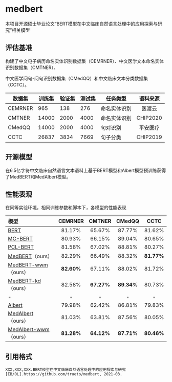 # medbert
本项目开源硕士毕业论文“BERT模型在中文临床自然语言处理中的应用探索与研究”相关模型

## 评估基准
构建了中文电子病历命名实体识别数据集（CEMRNER）、中文医学文本命名实体识别数据集（CMTNER）、

中文医学问句-问句识别数据集（CMedQQ）和中文临床文本分类数据集（CCTC）。

|  **数据集**   | **训练集**	| **验证集**	| **测试集**	| **任务类型**	| **语料来源**  |
|  ----    | ----   | ----  |----  |----  |:----:|
| CEMRNER	| 965	| 138	| 276	| 命名实体识别 | 医渡云 |
| CMTNER	| 14000	| 2000	| 4000	| 命名实体识别 |	CHIP2020 |
| CMedQQ	| 14000	| 2000	| 4000	| 句对识别 |	平安医疗 |
| CCTC	| 26837	| 3834 |	7669	| 句子分类 |	CHIP2019 |

## 开源模型
在6.5亿字符中文临床自然语言文本语料上基于BERT模型和Albert模型预训练获得了MedBERT和MedAlbert模型。

## 性能表现
在同等实验环境，相同训练参数和脚本下，各模型的性能表现

|  **模型**   | **CEMRNER**	| **CMTNER**	| **CMedQQ**	| **CCTC**	|
|  :----    | :----:   | :----:  |  :----:  |   :----:  |
|   [BERT](https://huggingface.co/bert-base-chinese)    |   81.17%  |   65.67%  |   87.77%  |   81.62%  |
| [MC-BERT](https://github.com/alibaba-research/ChineseBLUE)   |   80.93%  |   66.15%  |   89.04%  |   80.65%  |
| [PCL-BERT](https://code.ihub.org.cn/projects/1775)  |   81.58%  |   67.02%  |   88.81%  |   80.27%  |
| [MedBERT](https://huggingface.co/trueto/medbert-base-chinese)（ours）   |   82.29%  |   66.49%  |   88.32%  |   **81.77%**  |
|[MedBERT-wwm](https://huggingface.co/trueto/medbert-base-wwm-chinese) （ours）|   **82.60%**  |   67.11%  |   88.02%  |   81.72%  |
|[MedBERT-kd](https://huggingface.co/trueto/medbert-kd-chinese) （ours）|   82.58%  |   **67.27%**  |   **89.34%**  |   80.73%  |
|- |   -  |   -  |  -  |   -  |
|   [Albert](https://huggingface.co/voidful/albert_chinese_base) |   79.98%  |   62.42%  |   86.81%  |   79.83%  |
| [MedAlbert](https://huggingface.co/trueto/medalbert-base-chinese) （ours）|   81.03%  |   63.81%  |   87.56%  |   80.05%  |
|[MedAlbert-wwm](https://huggingface.co/trueto/medalbert-base-wwm-chinese)（ours）|   **81.28%**  |   **64.12%**  |   **87.71%**  |   **80.46%**  |

## 引用格式
```
XXX,XXX,XXX.BERT模型在中文临床自然语言处理中的应用探索与研究[EB/OL].https://github.com/trueto/medbert, 2021-03.
```
